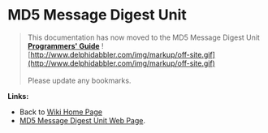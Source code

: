 # MD5 Message Digest Unit #

> This documentation has now moved to the MD5 Message Digest Unit  **[Programmers' Guide](http://wiki.delphidabbler.com/index.php/Docs/MD5API)** ![http://www.delphidabbler.com/img/markup/off-site.gif](http://www.delphidabbler.com/img/markup/off-site.gif)<br><br>Please update any bookmarks.

**Links:**

  * Back to [Wiki Home Page](Welcome.md)
  * [MD5 Message Digest Unit Web Page](http://www.delphidabbler.com/software/md5).